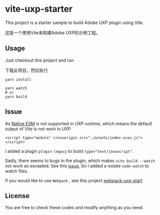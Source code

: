 # vite-uxp-starter

This project is a starter sample to build Adobe UXP plugin using Vite.

这是一个使用Vite来构建Adobe UXP的示例工程。

## Usage

Just checkout this project and run

下载此项目，然后执行

```
yarn install

yarn watch
# or 
yarn build
```

## Issue

As [Native ESM](https://caniuse.com/es6-module) is not supported in UXP runtime, which means the default output  of Vite is not work in UXP.

```
<script type="module" crossorigin src="./assets/index.xxxx.js"></script>
```

I added a plugin `plugin-legacy` to build `type="text/javascript"`.

Sadly, there seems to bugs in the plugin, which makes `vite build --watch` not work as excepted. See this [issue](https://github.com/vitejs/vite/issues/6133), So I added a isolate `node-watch` to watch files.

If you would like to use `Webpack` , see this project [webpack-uxp-start](https://github.com/emptykid/webpack-uxp-starter)

## License

You are free to check these codes and modify anything as you need.
